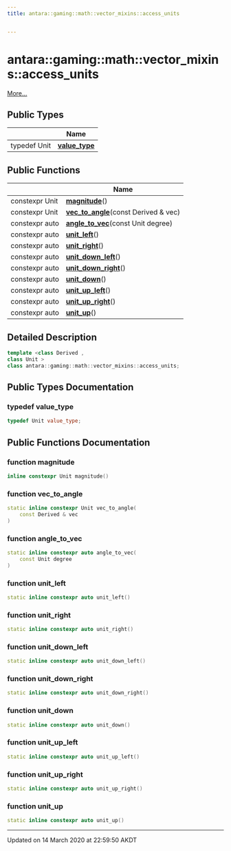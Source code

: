 ```yaml
---
title: antara::gaming::math::vector_mixins::access_units


---
```


# antara::gaming::math::vector_mixins::access_units




 [More...](#detailed-description)









## Public Types

|                | Name           |
| -------------- | -------------- |
| typedef Unit | **[value_type](Classes/classantara_1_1gaming_1_1math_1_1vector__mixins_1_1access__units.md#typedef-value_type)**  |


## Public Functions

|                | Name           |
| -------------- | -------------- |
| constexpr Unit | **[magnitude](Classes/classantara_1_1gaming_1_1math_1_1vector__mixins_1_1access__units.md#function-magnitude)**()  |
| constexpr Unit | **[vec_to_angle](Classes/classantara_1_1gaming_1_1math_1_1vector__mixins_1_1access__units.md#function-vec_to_angle)**(const Derived & vec)  |
| constexpr auto | **[angle_to_vec](Classes/classantara_1_1gaming_1_1math_1_1vector__mixins_1_1access__units.md#function-angle_to_vec)**(const Unit degree)  |
| constexpr auto | **[unit_left](Classes/classantara_1_1gaming_1_1math_1_1vector__mixins_1_1access__units.md#function-unit_left)**()  |
| constexpr auto | **[unit_right](Classes/classantara_1_1gaming_1_1math_1_1vector__mixins_1_1access__units.md#function-unit_right)**()  |
| constexpr auto | **[unit_down_left](Classes/classantara_1_1gaming_1_1math_1_1vector__mixins_1_1access__units.md#function-unit_down_left)**()  |
| constexpr auto | **[unit_down_right](Classes/classantara_1_1gaming_1_1math_1_1vector__mixins_1_1access__units.md#function-unit_down_right)**()  |
| constexpr auto | **[unit_down](Classes/classantara_1_1gaming_1_1math_1_1vector__mixins_1_1access__units.md#function-unit_down)**()  |
| constexpr auto | **[unit_up_left](Classes/classantara_1_1gaming_1_1math_1_1vector__mixins_1_1access__units.md#function-unit_up_left)**()  |
| constexpr auto | **[unit_up_right](Classes/classantara_1_1gaming_1_1math_1_1vector__mixins_1_1access__units.md#function-unit_up_right)**()  |
| constexpr auto | **[unit_up](Classes/classantara_1_1gaming_1_1math_1_1vector__mixins_1_1access__units.md#function-unit_up)**()  |








## Detailed Description

```cpp
template <class Derived ,
class Unit >
class antara::gaming::math::vector_mixins::access_units;
```





























## Public Types Documentation

### typedef value_type

```cpp
typedef Unit value_type;
```






























## Public Functions Documentation

### function magnitude

```cpp
inline constexpr Unit magnitude()
```




























### function vec_to_angle

```cpp
static inline constexpr Unit vec_to_angle(
    const Derived & vec
)
```




























### function angle_to_vec

```cpp
static inline constexpr auto angle_to_vec(
    const Unit degree
)
```




























### function unit_left

```cpp
static inline constexpr auto unit_left()
```




























### function unit_right

```cpp
static inline constexpr auto unit_right()
```




























### function unit_down_left

```cpp
static inline constexpr auto unit_down_left()
```




























### function unit_down_right

```cpp
static inline constexpr auto unit_down_right()
```




























### function unit_down

```cpp
static inline constexpr auto unit_down()
```




























### function unit_up_left

```cpp
static inline constexpr auto unit_up_left()
```




























### function unit_up_right

```cpp
static inline constexpr auto unit_up_right()
```




























### function unit_up

```cpp
static inline constexpr auto unit_up()
```


































-------------------------------

Updated on 14 March 2020 at 22:59:50 AKDT